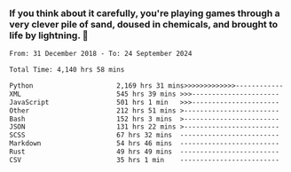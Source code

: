 ### If you think about it carefully, you're playing games through a very clever pile of sand, doused in chemicals, and brought to life by lightning.  👋


<!--START_SECTION:waka-->

```txt
From: 31 December 2018 - To: 24 September 2024

Total Time: 4,140 hrs 58 mins

Python                     2,169 hrs 31 mins>>>>>>>>>>>>>------------   52.40 %
XML                        545 hrs 39 mins >>>----------------------   13.18 %
JavaScript                 501 hrs 1 min   >>>----------------------   12.10 %
Other                      212 hrs 51 mins >------------------------   05.14 %
Bash                       152 hrs 3 mins  >------------------------   03.67 %
JSON                       131 hrs 22 mins >------------------------   03.17 %
SCSS                       67 hrs 32 mins  -------------------------   01.63 %
Markdown                   54 hrs 46 mins  -------------------------   01.32 %
Rust                       49 hrs 49 mins  -------------------------   01.20 %
CSV                        35 hrs 1 min    -------------------------   00.85 %
```

<!--END_SECTION:waka-->
